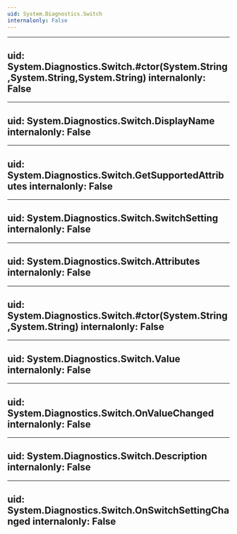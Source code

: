 ```yaml
---
uid: System.Diagnostics.Switch
internalonly: False
---
```


---
uid: System.Diagnostics.Switch.#ctor(System.String,System.String,System.String)
internalonly: False
---

---
uid: System.Diagnostics.Switch.DisplayName
internalonly: False
---

---
uid: System.Diagnostics.Switch.GetSupportedAttributes
internalonly: False
---

---
uid: System.Diagnostics.Switch.SwitchSetting
internalonly: False
---

---
uid: System.Diagnostics.Switch.Attributes
internalonly: False
---

---
uid: System.Diagnostics.Switch.#ctor(System.String,System.String)
internalonly: False
---

---
uid: System.Diagnostics.Switch.Value
internalonly: False
---

---
uid: System.Diagnostics.Switch.OnValueChanged
internalonly: False
---

---
uid: System.Diagnostics.Switch.Description
internalonly: False
---

---
uid: System.Diagnostics.Switch.OnSwitchSettingChanged
internalonly: False
---
